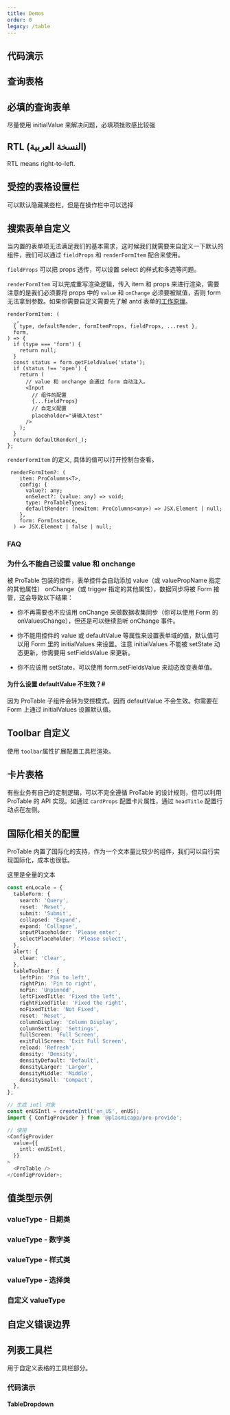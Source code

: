 ```yaml
---
title: Demos
order: 0
legacy: /table
---
```


## 代码演示

## 查询表格

<code src="../demos/single.tsx"  background="var(--main-bg-color)" title="查询表格"></code>

<code src="../demos/theme.tsx" background="var(--main-bg-color)" iframe="550" title="黑色主紧凑主题"></code>

<code src="../demos/single-test.tsx" debug background="var(--main-bg-color)" ></code>

<code src="../demos/no-option.tsx"  background="var(--main-bg-color)" title="查询（无按钮）表格"></code>

<code src="../demos/dataSource.tsx"  background="var(--main-bg-color)" title="使用 DataSource" ></code>

<code src="../demos/normal.tsx"  background="var(--main-bg-color)" title="无查询表单"></code>

<code src="../demos/lightfilter.tsx"  background="var(--main-bg-color)" title="轻量筛选替换查询表单"></code>

<code src="../demos/no-title.tsx"  background="var(--main-bg-color)" title="无 ToolBar 的表格"></code>

## 必填的查询表单

尽量使用 initialValue 来解决问题，必填项挫败感比较强

<code src="../demos/open-rules.tsx"  background="var(--main-bg-color)" ></code>

<code src="../demos/table-nested.tsx"  background="var(--main-bg-color)" title="嵌套表格"></code>

<code src="../demos/split.tsx"  background="var(--main-bg-color)" title="左右结构"></code>

<code src="../demos/batchOption.tsx"  background="var(--main-bg-color)" title="表格批量操作"></code>

<code src="../demos/form.tsx"  background="var(--main-bg-color)" title="通过 formRef 来操作查询表单"></code>

## RTL (النسخة العربية)

RTL means right-to-left.

<code src="../demos/rtl_table.tsx"  background="var(--main-bg-color)" ></code>

## 受控的表格设置栏

可以默认隐藏某些栏，但是在操作栏中可以选择

<code src="../demos/columnsStateMap.tsx"  background="var(--main-bg-color)" ></code>

<code src="../demos/pollinga.tsx"  background="var(--main-bg-color)" title="表格轮询"></code>

<code src="../demos/dateFormatter.tsx"  background="var(--main-bg-color)" title="dateFormatter-日期格式化"></code>

## 搜索表单自定义

当内置的表单项无法满足我们的基本需求，这时候我们就需要来自定义一下默认的组件，我们可以通过 `fieldProps` 和 `renderFormItem` 配合来使用。

`fieldProps` 可以把 props 透传，可以设置 select 的样式和多选等问题。

`renderFormItem` 可以完成重写渲染逻辑，传入 item 和 props 来进行渲染，需要注意的是我们必须要将 props 中的 `value` 和 `onChange` 必须要被赋值，否则 form 无法拿到参数。如果你需要自定义需要先了解 antd 表单的[工作原理](https://ant.design/components/form-cn/#Form.Item)。

```tsx | pure
renderFormItem: (
  _,
  { type, defaultRender, formItemProps, fieldProps, ...rest },
  form,
) => {
  if (type === 'form') {
    return null;
  }
  const status = form.getFieldValue('state');
  if (status !== 'open') {
    return (
      // value 和 onchange 会通过 form 自动注入。
      <Input
        // 组件的配置
        {...fieldProps}
        // 自定义配置
        placeholder="请输入test"
      />
    );
  }
  return defaultRender(_);
};
```

`renderFormItem` 的定义, 具体的值可以打开控制台查看。

```tsx | pure
 renderFormItem?: (
    item: ProColumns<T>,
    config: {
      value?: any;
      onSelect?: (value: any) => void;
      type: ProTableTypes;
      defaultRender: (newItem: ProColumns<any>) => JSX.Element | null;
    },
    form: FormInstance,
  ) => JSX.Element | false | null;
```

<code src="../demos/linkage_form.tsx"  background="var(--main-bg-color)" ></code>

### FAQ

### 为什么不能自己设置 value 和 onchange

被 ProTable 包装的控件，表单控件会自动添加 value（或 valuePropName 指定的其他属性） onChange（或 trigger 指定的其他属性），数据同步将被 Form 接管，这会导致以下结果：

- 你不再需要也不应该用 onChange 来做数据收集同步（你可以使用 Form 的 onValuesChange），但还是可以继续监听 onChange 事件。

- 你不能用控件的 value 或 defaultValue 等属性来设置表单域的值，默认值可以用 Form 里的 initialValues 来设置。注意 initialValues 不能被 setState 动态更新，你需要用 setFieldsValue 来更新。

- 你不应该用 setState，可以使用 form.setFieldsValue 来动态改变表单值。

#### 为什么设置 defaultValue 不生效？#

因为 ProTable 子组件会转为受控模式。因而 defaultValue 不会生效。你需要在 Form 上通过 initialValues 设置默认值。

<code src="../demos/search_option.tsx"  background="var(--main-bg-color)" ></code>

## Toolbar 自定义

使用 `toolbar`属性扩展配置工具栏渲染。

<code src="../demos/listToolBar.tsx"  background="var(--main-bg-color)" ></code>

<code src="../demos/renderTable.tsx"  background="var(--main-bg-color)" title="表格主体自定义"></code>

## 卡片表格

有些业务有自己的定制逻辑，可以不完全遵循 ProTable 的设计规则，但可以利用 ProTable 的 API 实现。如通过 `cardProps` 配置卡片属性，通过 `headTitle` 配置行动点在左侧。

<code src="../demos/card-title.tsx" background="var(--main-bg-color)" title="卡片表格" desc="使用卡片标题，行动点在左侧。"></code>

## 国际化相关的配置

ProTable 内置了国际化的支持，作为一个文本量比较少的组件，我们可以自行实现国际化，成本也很低。

这里是全量的文本

```typescript | pure
const enLocale = {
  tableForm: {
    search: 'Query',
    reset: 'Reset',
    submit: 'Submit',
    collapsed: 'Expand',
    expand: 'Collapse',
    inputPlaceholder: 'Please enter',
    selectPlaceholder: 'Please select',
  },
  alert: {
    clear: 'Clear',
  },
  tableToolBar: {
    leftPin: 'Pin to left',
    rightPin: 'Pin to right',
    noPin: 'Unpinned',
    leftFixedTitle: 'Fixed the left',
    rightFixedTitle: 'Fixed the right',
    noFixedTitle: 'Not Fixed',
    reset: 'Reset',
    columnDisplay: 'Column Display',
    columnSetting: 'Settings',
    fullScreen: 'Full Screen',
    exitFullScreen: 'Exit Full Screen',
    reload: 'Refresh',
    density: 'Density',
    densityDefault: 'Default',
    densityLarger: 'Larger',
    densityMiddle: 'Middle',
    densitySmall: 'Compact',
  },
};

// 生成 intl 对象
const enUSIntl = createIntl('en_US', enUS);
import { ConfigProvider } from '@plasmicapp/pro-provide';

// 使用
<ConfigProvider
  value={{
    intl: enUSIntl,
  }}
>
  <ProTable />
</ConfigProvider>;
```

<code src="../demos/intl.tsx"  background="var(--main-bg-color)" title="国际化相关的配置"></code>

<code src="../demos/search.tsx"  background="var(--main-bg-color)" title="使用自带 keyWords 搜索的 table"></code>

## 值类型示例

### valueType - 日期类

<code src="../demos/valueTypeDate.tsx"  background="var(--main-bg-color)" ></code>

### valueType - 数字类

<code src="../demos/valueTypeNumber.tsx"  background="var(--main-bg-color)" ></code>

### valueType - 样式类

<code src="../demos/valueType.tsx"  background="var(--main-bg-color)" ></code>

### valueType - 选择类

<code src="../demos/valueType_select.tsx"  background="var(--main-bg-color)" ></code>

### 自定义 valueType

<code src="../demos/customization-value-type.tsx"  background="var(--main-bg-color)" ></code>

## 自定义错误边界

<code src="../demos/error-boundaries.tsx"  background="var(--main-bg-color)" iframe="572"></code>

<code src="../demos/error-boundaries-false.tsx" title="取消自定义错误边界" iframe="462"></code>

<code src="../demos/config-provider.tsx" debug  background="var(--main-bg-color)" ></code>

## 列表工具栏

用于自定义表格的工具栏部分。

### 代码演示

<code src="../demos/ListToolBar/basic.tsx" background="var(--main-bg-color)" title="列表工具栏-基本使用"></code>

<code src="../demos/ListToolBar/no-title.tsx" background="var(--main-bg-color)" title="无标题" desc="列表工具栏-没有标题的情况下搜索框会前置。"></code>

<code src="../demos/ListToolBar/multipleLine.tsx" background="var(--main-bg-color)" title="双行布局" desc="列表工具栏-双行的情况下会有双行的布局形式。"></code>

<code src="../demos/ListToolBar/tabs.tsx" background="var(--main-bg-color)" title="带标签" desc="列表工具栏-标签需配合 `multipleLine` 为 `true` 时使用。"></code>

<code src="../demos/ListToolBar/menu.tsx" background="var(--main-bg-color)" title="列表工具栏-标题下拉菜单"></code>

#### TableDropdown

<code src="../demos/edittable-rules.tsx" background="var(--main-bg-color)" title="列表工具栏-标题下拉菜单" debug></code>
